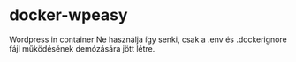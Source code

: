 # docker-wpeasy
Wordpress in container
Ne használja így senki, csak a .env és .dockerignore fájl működésének demózására jött létre.